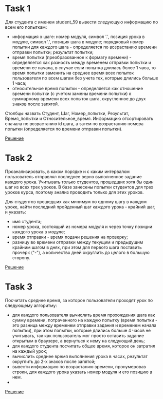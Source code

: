 # Task 1

Для студента с именем student_59 вывести следующую информацию по всем его попыткам:

- информация о шаге: номер модуля, символ '.', позиция урока в модуле, символ '.', позиция шага в модуле;
порядковый номер попытки для каждого шага - определяется по возрастанию времени отправки попытки;
результат попытки;
- время попытки (преобразованное к формату времени) - определяется как разность между временем отправки попытки и времени ее начала, 
в случае если попытка длилась более 1 часа, то время попытки заменить на среднее время всех попыток пользователя по всем шагам без учета тех, 
которые длились больше 1 часа;
- относительное время попытки  - определяется как отношение времени попытки (с учетом замены времени попытки) к суммарному времени всех попыток  шага, 
округленное до двух знаков после запятой.

Столбцы назвать  Студент,  Шаг, Номер_попытки, Результат, Время_попытки и Относительное_время. Информацию отсортировать сначала по возрастанию id шага, 
а затем по возрастанию номера попытки (определяется по времени отправки попытки).

[Решение](https://github.com/wassupqw/code_examples/blob/main/sql/Task%201.sql)

# Task 2

Проанализировать, в каком порядке и с каким интервалом пользователь отправлял последнее верно выполненное задание каждого урока. 
Учитывать только студентов, прошедших хотя бы один шаг из всех трех уроков. В базе занесены попытки студентов  для трех уроков курса, 
поэтому анализ проводить только для этих уроков.

Для студентов прошедших как минимум по одному шагу в каждом уроке, найти последний пройденный шаг каждого урока - крайний шаг, и указать:

- имя студента;
- номер урока, состоящий из номера модуля и через точку позиции каждого урока в модуле;
- время отправки  - время подачи решения на проверку;
- разницу во времени отправки между текущим и предыдущим крайним шагом в днях, при этом для первого шага поставить прочерк ("-"), 
а количество дней округлить до целого в большую сторону.

[Решение](https://github.com/wassupqw/code_examples/blob/main/sql/Task%202.sql)


# Task 3

Посчитать среднее время, за которое пользователи проходят урок по следующему алгоритму:

- для каждого пользователя вычислить время прохождения шага как сумму времени, потраченного на каждую попытку (время попытки - это разница между 
временем отправки задания и временем начала попытки), при этом попытки, которые длились больше 4 часов не учитывать, так как пользователь 
мог просто оставить задание открытым в браузере, а вернуться к нему на следующий день;
- для каждого студента посчитать общее время, которое он затратил на каждый урок;
- вычислить среднее время выполнения урока в часах, результат округлить до 2-х знаков после запятой;
- вывести информацию по возрастанию времени, пронумеровав строки, для каждого урока указать номер модуля и его позицию в нем.
- 
[Решение](https://github.com/wassupqw/code_examples/blob/main/sql/Task%203.sql)
